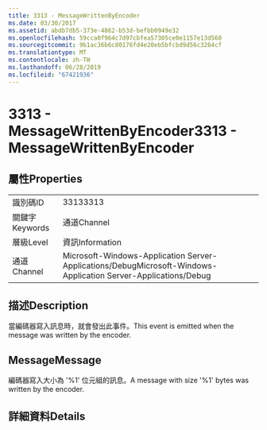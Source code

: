 ```yaml
---
title: 3313 - MessageWrittenByEncoder
ms.date: 03/30/2017
ms.assetid: abdb7db5-373e-4862-b53d-befbb0949e32
ms.openlocfilehash: 59cca0f964c7d97cbfea57305ce0e1157e13d560
ms.sourcegitcommit: 9b1ac36b6c80176fd4e20eb5bfcbd9d56c3264cf
ms.translationtype: MT
ms.contentlocale: zh-TW
ms.lasthandoff: 06/28/2019
ms.locfileid: "67421936"
---
```

# <a name="3313---messagewrittenbyencoder"></a><span data-ttu-id="0de2d-102">3313 - MessageWrittenByEncoder</span><span class="sxs-lookup"><span data-stu-id="0de2d-102">3313 - MessageWrittenByEncoder</span></span>
## <a name="properties"></a><span data-ttu-id="0de2d-103">屬性</span><span class="sxs-lookup"><span data-stu-id="0de2d-103">Properties</span></span>  
  
|||  
|-|-|  
|<span data-ttu-id="0de2d-104">識別碼</span><span class="sxs-lookup"><span data-stu-id="0de2d-104">ID</span></span>|<span data-ttu-id="0de2d-105">3313</span><span class="sxs-lookup"><span data-stu-id="0de2d-105">3313</span></span>|  
|<span data-ttu-id="0de2d-106">關鍵字</span><span class="sxs-lookup"><span data-stu-id="0de2d-106">Keywords</span></span>|<span data-ttu-id="0de2d-107">通道</span><span class="sxs-lookup"><span data-stu-id="0de2d-107">Channel</span></span>|  
|<span data-ttu-id="0de2d-108">層級</span><span class="sxs-lookup"><span data-stu-id="0de2d-108">Level</span></span>|<span data-ttu-id="0de2d-109">資訊</span><span class="sxs-lookup"><span data-stu-id="0de2d-109">Information</span></span>|  
|<span data-ttu-id="0de2d-110">通道</span><span class="sxs-lookup"><span data-stu-id="0de2d-110">Channel</span></span>|<span data-ttu-id="0de2d-111">Microsoft-Windows-Application Server-Applications/Debug</span><span class="sxs-lookup"><span data-stu-id="0de2d-111">Microsoft-Windows-Application Server-Applications/Debug</span></span>|  
  
## <a name="description"></a><span data-ttu-id="0de2d-112">描述</span><span class="sxs-lookup"><span data-stu-id="0de2d-112">Description</span></span>  
 <span data-ttu-id="0de2d-113">當編碼器寫入訊息時，就會發出此事件。</span><span class="sxs-lookup"><span data-stu-id="0de2d-113">This event is emitted when the message was written by the encoder.</span></span>  
  
## <a name="message"></a><span data-ttu-id="0de2d-114">Message</span><span class="sxs-lookup"><span data-stu-id="0de2d-114">Message</span></span>  
 <span data-ttu-id="0de2d-115">編碼器寫入大小為 '%1' 位元組的訊息。</span><span class="sxs-lookup"><span data-stu-id="0de2d-115">A message with size '%1' bytes was written by the encoder.</span></span>  
  
## <a name="details"></a><span data-ttu-id="0de2d-116">詳細資料</span><span class="sxs-lookup"><span data-stu-id="0de2d-116">Details</span></span>
